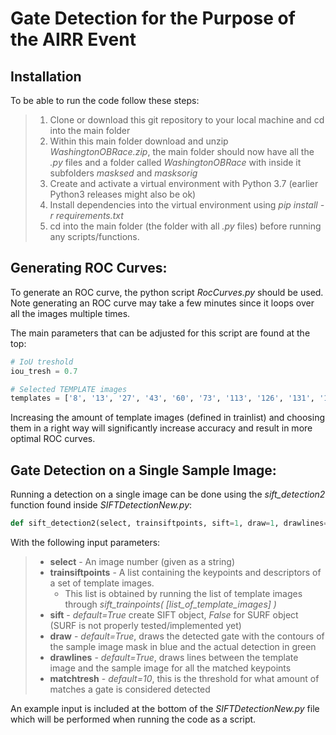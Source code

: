 # Gate Detection for the Purpose of the AIRR Event

## Installation

To be able to run the code follow these steps:

> 1. Clone or download this git repository to your local machine and cd into the main folder
> 2. Within this main folder download and unzip *WashingtonOBRace.zip*, the main folder should now have all the *.py* files and a folder called *WashingtonOBRace* with inside it subfolders *masksed* and *masksorig*
> 2. Create and activate a virtual environment with Python 3.7 (earlier Python3 releases might also be ok)
> 3. Install dependencies into the virtual environment using *pip install -r requirements.txt*
> 4. cd into the main folder (the folder with all *.py* files) before running any scripts/functions.

## Generating ROC Curves:

To generate an ROC curve, the python script *RocCurves.py* should be used. Note generating an ROC curve may take a few minutes since it loops over all the images multiple times.

The main parameters that can be adjusted for this script are found at the top:

```python
# IoU treshold
iou_tresh = 0.7

# Selected TEMPLATE images
templates = ['8', '13', '27', '43', '60', '73', '113', '126', '131', '141', '165', '198', '239', '243', '249', '262', '276', '324', '375', '426', '388']
```

Increasing the amount of template images (defined in trainlist) and choosing them in a right way will significantly increase accuracy and result in more optimal ROC curves.

## Gate Detection on a Single Sample Image:

Running a detection on a single image can be done using the *sift_detection2* function found inside *SIFTDetectionNew.py*:

```python
def sift_detection2(select, trainsiftpoints, sift=1, draw=1, drawlines=1, matchtresh=10):
```

With the following input parameters:

> + **select** - An image number (given as a string)
> + **trainsiftpoints** - A list containing the keypoints and descriptors of a set of template images.
> 	* This list is obtained by running the list of template images through *sift_trainpoints( [list_of_template_images] )*
> + **sift** - *default=True* create SIFT object, *False* for SURF object (SURF is not properly tested/implemented yet)
> + **draw** - *default=True*, draws the detected gate with the contours of the sample image mask in blue and the actual detection in green
> + **drawlines** - *default=True*, draws lines between the template image and the sample image for all the matched keypoints
> + **matchtresh** - *default=10*, this is the threshold for what amount of matches a gate is considered detected

An example input is included at the bottom of the *SIFTDetectionNew.py* file which will be performed when running the code as a script.
